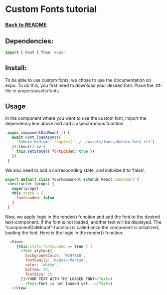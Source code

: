 
# Custom Fonts tutorial
### [Back to README](../README.md/)

## Dependencies:
```javascript
import { Font } from 'expo'
```

## Install:

To be able to use custom fonts, we chose to use the documentation on expo. To do this, you first need to download your desired font. Place the .ttf-file in project/assets/fonts. 

## Usage

In the component where you want to use the custom font, import the dependency line above and add a asynchronous function. 
```javascript
 async componentDidMount () {
   await Font.loadAsync({
     'Roboto-Medium': require('../../assets/fonts/Roboto-Bold.ttf')
   }).then(() => {
     this.setState({ fontLoaded: true })
   })
 }
```

We also need to add a corresponding state, and initialize it to ‘false’.

```javascript
export default class YourComponent extends React.Component {
 constructor (props) {
   super(props)
   this.state = {
     fontLoaded: false
   }
 }
```
Now, we apply logic in the render() function and add the font to the desired text-component. If the font is not loaded, another text will be displayed. The “componentDidMount”-function is called once the component is initialized, loading the font.
Here is the logic in the render() function:

```javascript
  <View>
     {this.state.fontLoaded == true ? (
       <Text style={{
         backgroundColor: '#247BA0',
         fontFamily: 'Roboto-Medium',
         color: 'white',
         bottom: 20,
         fontSize: 25
       }}>YOUR TEXT WITH THE LOADED FONT</Text>)
       : <Text>Font is not loaded yet...</Text>}
   </View>
```
